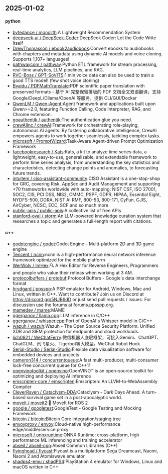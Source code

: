 ## 2025-01-02

#### python
* [bytedance / monolith](https://github.com/bytedance/monolith):A Lightweight Recommendation System
* [deepseek-ai / DeepSeek-Coder](https://github.com/deepseek-ai/DeepSeek-Coder):DeepSeek Coder: Let the Code Write Itself
* [DrewThomasson / ebook2audiobook](https://github.com/DrewThomasson/ebook2audiobook):Convert ebooks to audiobooks with chapters and metadata using dynamic AI models and voice cloning. Supports 1,107+ languages!
* [pathwaycom / pathway](https://github.com/pathwaycom/pathway):Python ETL framework for stream processing, real-time analytics, LLM pipelines, and RAG.
* [RVC-Boss / GPT-SoVITS](https://github.com/RVC-Boss/GPT-SoVITS):1 min voice data can also be used to train a good TTS model! (few shot voice cloning)
* [Byaidu / PDFMathTranslate](https://github.com/Byaidu/PDFMathTranslate):PDF scientific paper translation with preserved formats - 基于 AI 完整保留排版的 PDF 文档全文双语翻译，支持 Google/DeepL/Ollama/OpenAI 等服务，提供 CLI/GUI/Docker
* [QwenLM / Qwen-Agent](https://github.com/QwenLM/Qwen-Agent):Agent framework and applications built upon Qwen>=2.0, featuring Function Calling, Code Interpreter, RAG, and Chrome extension.
* [goauthentik / authentik](https://github.com/goauthentik/authentik):The authentication glue you need.
* [crewAIInc / crewAI](https://github.com/crewAIInc/crewAI):Framework for orchestrating role-playing, autonomous AI agents. By fostering collaborative intelligence, CrewAI empowers agents to work together seamlessly, tackling complex tasks.
* [microsoft / PromptWizard](https://github.com/microsoft/PromptWizard):Task-Aware Agent-driven Prompt Optimization Framework
* [facebookresearch / Kats](https://github.com/facebookresearch/Kats):Kats, a kit to analyze time series data, a lightweight, easy-to-use, generalizable, and extendable framework to perform time series analysis, from understanding the key statistics and characteristics, detecting change points and anomalies, to forecasting future trends.
* [intuitem / ciso-assistant-community](https://github.com/intuitem/ciso-assistant-community):CISO Assistant is a one-stop-shop for GRC, covering Risk, AppSec and Audit Management and supporting +70 frameworks worldwide with auto-mapping: NIST CSF, ISO 27001, SOC2, CIS, PCI DSS, NIS2, CMMC, PSPF, GDPR, HIPAA, Essential Eight, NYDFS-500, DORA, NIST AI RMF, 800-53, 800-171, CyFun, CJIS, AirCyber, NCSC, ECC, SCF and so much more
* [public-apis / public-apis](https://github.com/public-apis/public-apis):A collective list of free APIs
* [stanford-oval / storm](https://github.com/stanford-oval/storm):An LLM-powered knowledge curation system that researches a topic and generates a full-length report with citations.

#### c++
* [godotengine / godot](https://github.com/godotengine/godot):Godot Engine – Multi-platform 2D and 3D game engine
* [Tencent / ncnn](https://github.com/Tencent/ncnn):ncnn is a high-performance neural network inference framework optimized for the mobile platform
* [WerWolv / ImHex](https://github.com/WerWolv/ImHex):🔍 A Hex Editor for Reverse Engineers, Programmers and people who value their retinas when working at 3 AM.
* [protocolbuffers / protobuf](https://github.com/protocolbuffers/protobuf):Protocol Buffers - Google's data interchange format
* [hrydgard / ppsspp](https://github.com/hrydgard/ppsspp):A PSP emulator for Android, Windows, Mac and Linux, written in C++. Want to contribute? Join us on Discord at https://discord.gg/5NJB6dD or just send pull requests / issues. For discussion use the forums at forums.ppsspp.org.
* [mamedev / mame](https://github.com/mamedev/mame):MAME
* [ggerganov / llama.cpp](https://github.com/ggerganov/llama.cpp):LLM inference in C/C++
* [ggerganov / whisper.cpp](https://github.com/ggerganov/whisper.cpp):Port of OpenAI's Whisper model in C/C++
* [wazuh / wazuh](https://github.com/wazuh/wazuh):Wazuh - The Open Source Security Platform. Unified XDR and SIEM protection for endpoints and cloud workloads.
* [lich0821 / WeChatFerry](https://github.com/lich0821/WeChatFerry):微信机器人底层框架，可接入Gemini、ChatGPT、ChatGLM、讯飞星火、Tigerbot等大模型。WeChat Robot Hook.
* [Serial-Studio / Serial-Studio](https://github.com/Serial-Studio/Serial-Studio):Flexible data visualization software for embedded devices and projects
* [cameron314 / concurrentqueue](https://github.com/cameron314/concurrentqueue):A fast multi-producer, multi-consumer lock-free concurrent queue for C++11
* [openvinotoolkit / openvino](https://github.com/openvinotoolkit/openvino):OpenVINO™ is an open-source toolkit for optimizing and deploying AI inference
* [emscripten-core / emscripten](https://github.com/emscripten-core/emscripten):Emscripten: An LLVM-to-WebAssembly Compiler
* [CleverRaven / Cataclysm-DDA](https://github.com/CleverRaven/Cataclysm-DDA):Cataclysm - Dark Days Ahead. A turn-based survival game set in a post-apocalyptic world.
* [moveit / moveit2](https://github.com/moveit/moveit2):🤖 MoveIt for ROS 2
* [google / googletest](https://github.com/google/googletest):GoogleTest - Google Testing and Mocking Framework
* [bitcoin / bitcoin](https://github.com/bitcoin/bitcoin):Bitcoin Core integration/staging tree
* [envoyproxy / envoy](https://github.com/envoyproxy/envoy):Cloud-native high-performance edge/middle/service proxy
* [microsoft / onnxruntime](https://github.com/microsoft/onnxruntime):ONNX Runtime: cross-platform, high performance ML inferencing and training accelerator
* [abseil / abseil-cpp](https://github.com/abseil/abseil-cpp):Abseil Common Libraries (C++)
* [flyinghead / flycast](https://github.com/flyinghead/flycast):Flycast is a multiplatform Sega Dreamcast, Naomi, Naomi 2 and Atomiswave emulator
* [shadps4-emu / shadPS4](https://github.com/shadps4-emu/shadPS4):PlayStation 4 emulator for Windows, Linux and macOS written in C++
